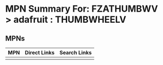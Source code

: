 



# MPN Summary For: FZATHUMBWV > adafruit : THUMBWHEELV

## MPNs
  

|MPN|Direct Links|Search Links|
| :--- | :--- | :--- |
||||
